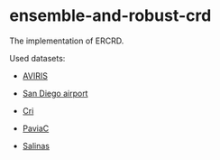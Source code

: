 # ensemble-and-robust-crd
The implementation of ERCRD.



Used datasets:

- [AVIRIS](https://doi.org/10.1109/LGRS.2013.2257666)
- [San Diego airport](https://doi.org/10.1109/ISIT.2010.5513535)

- [Cri](https://doi.org/10.1007/s10618-010-0182-x)

- [PaviaC](https://doi.org/10.1016/S0167-9473(99)00101-2)
- [Salinas](https://doi.org/10.1109/TGRS.2014.2326654)

